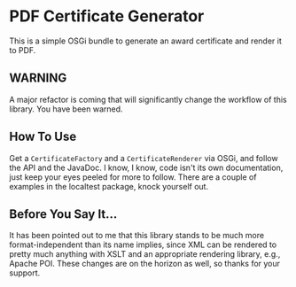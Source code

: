 # PDF Certificate Generator
This is a simple OSGi bundle to generate an award certificate and render it to
PDF.

## WARNING
A major refactor is coming that will significantly change the workflow of this
library. You have been warned.

## How To Use
Get a `CertificateFactory` and a `CertificateRenderer` via OSGi, and follow the
API and the JavaDoc. I know, I know, code isn't its own documentation, just
keep your eyes peeled for more to follow. There are a couple of examples in the
localtest package, knock yourself out.

## Before You Say It...
It has been pointed out to me that this library stands to be much more
format-independent than its name implies, since XML can be rendered to pretty
much anything with XSLT and an appropriate rendering library, e.g., Apache POI.
These changes are on the horizon as well, so thanks for your support.

